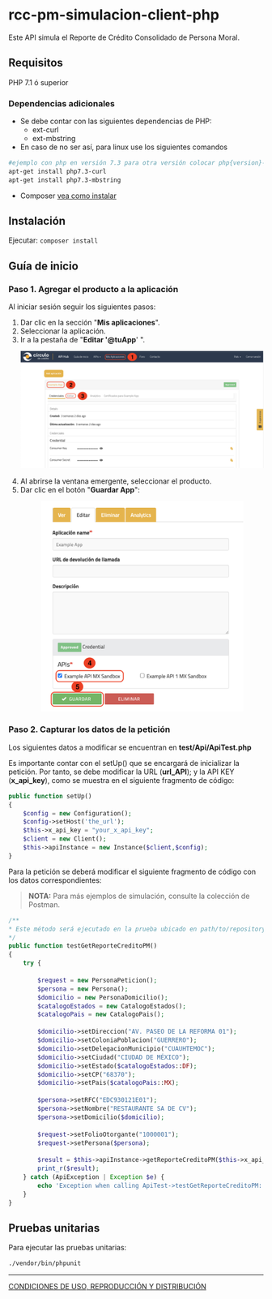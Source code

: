 # rcc-pm-simulacion-client-php

Este API simula el Reporte de Crédito Consolidado de Persona Moral.

## Requisitos

PHP 7.1 ó superior

### Dependencias adicionales

- Se debe contar con las siguientes dependencias de PHP:
  - ext-curl
  - ext-mbstring
- En caso de no ser así, para linux use los siguientes comandos

```sh
#ejemplo con php en versión 7.3 para otra versión colocar php{version}-curl
apt-get install php7.3-curl
apt-get install php7.3-mbstring
```

- Composer [vea como instalar][1]

## Instalación

Ejecutar: `composer install`

## Guía de inicio

### Paso 1. Agregar el producto a la aplicación

Al iniciar sesión seguir los siguientes pasos:

1.  Dar clic en la sección "**Mis aplicaciones**".
2.  Seleccionar la aplicación.
3.  Ir a la pestaña de "**Editar '@tuApp**' ".
    <p align="center">
      <img src="https://github.com/APIHub-CdC/imagenes-cdc/blob/master/edit_applications.jpg" width="900">
    </p>
4.  Al abrirse la ventana emergente, seleccionar el producto.
5.  Dar clic en el botón "**Guardar App**":
    <p align="center">
      <img src="https://github.com/APIHub-CdC/imagenes-cdc/blob/master/selected_product.jpg" width="400">
    </p>

### Paso 2. Capturar los datos de la petición

Los siguientes datos a modificar se encuentran en **test/Api/ApiTest.php**

Es importante contar con el setUp() que se encargará de inicializar la petición. Por tanto, se debe modificar la URL (**url_API**); y la API KEY (**x_api_key**), como se muestra en el siguiente fragmento de código:

```php
public function setUp()
{
    $config = new Configuration();
    $config->setHost('the_url');
    $this->x_api_key = "your_x_api_key";
    $client = new Client();
    $this->apiInstance = new Instance($client,$config);
}
```

Para la petición se deberá modificar el siguiente fragmento de código con los datos correspondientes:

> **NOTA:** Para más ejemplos de simulación, consulte la colección de Postman.

```php
/**
* Este método será ejecutado en la prueba ubicado en path/to/repository/test/Api/ApiTest.php
*/
public function testGetReporteCreditoPM()
{
    try {

        $request = new PersonaPeticion();
        $persona = new Persona();
        $domicilio = new PersonaDomicilio(); 
        $catalogoEstados = new CatalogoEstados(); 
        $catalogoPais = new CatalogoPais();            

        $domicilio->setDireccion("AV. PASEO DE LA REFORMA 01");
        $domicilio->setColoniaPoblacion("GUERRERO");
        $domicilio->setDelegacionMunicipio("CUAUHTEMOC");
        $domicilio->setCiudad("CIUDAD DE MÉXICO");
        $domicilio->setEstado($catalogoEstados::DF);
        $domicilio->setCP("68370");
        $domicilio->setPais($catalogoPais::MX);

        $persona->setRFC("EDC930121E01");
        $persona->setNombre("RESTAURANTE SA DE CV");
        $persona->setDomicilio($domicilio);

        $request->setFolioOtorgante("1000001");
        $request->setPersona($persona);

        $result = $this->apiInstance->getReporteCreditoPM($this->x_api_key, $request);
        print_r($result);
    } catch (ApiException | Exception $e) {
        echo 'Exception when calling ApiTest->testGetReporteCreditoPM: ', $e->getMessage(), PHP_EOL;
    }        
}
```

## Pruebas unitarias

Para ejecutar las pruebas unitarias:

```sh
./vendor/bin/phpunit
```

---
[CONDICIONES DE USO, REPRODUCCIÓN Y DISTRIBUCIÓN](https://github.com/APIHub-CdC/licencias-cdc)

[1]: https://getcomposer.org/doc/00-intro.md#installation-linux-unix-macos
